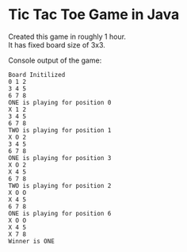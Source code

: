 # Tic Tac Toe Game in Java

Created this game in roughly 1 hour. <br />
It has fixed board size of 3x3. <br />

Console output of the game:<br />
```console
Board Initilized
0 1 2
3 4 5
6 7 8
ONE is playing for position 0
X 1 2 
3 4 5 
6 7 8 
TWO is playing for position 1
X O 2 
3 4 5 
6 7 8 
ONE is playing for position 3
X O 2
X 4 5
6 7 8
TWO is playing for position 2 
X O O 
X 4 5 
6 7 8 
ONE is playing for position 6 
X O O
X 4 5
X 7 8
Winner is ONE
```
